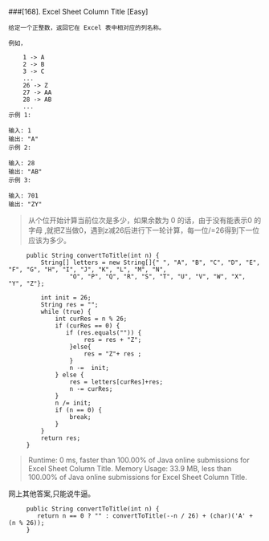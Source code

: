 ###[168]. Excel Sheet Column Title 
[Easy]
```
给定一个正整数，返回它在 Excel 表中相对应的列名称。

例如，

    1 -> A
    2 -> B
    3 -> C
    ...
    26 -> Z
    27 -> AA
    28 -> AB 
    ...
示例 1:

输入: 1
输出: "A"
示例 2:

输入: 28
输出: "AB"
示例 3:

输入: 701
输出: "ZY"
```
> 从个位开始计算当前位次是多少，如果余数为 0 的话，由于没有能表示0 的字母
> ,就把Z当做0，遇到z减26后进行下一轮计算，每一位/=26得到下一位应该为多少。
>
>
>
>
>
>
```
     public String convertToTitle(int n) {
         String[] letters = new String[]{" ", "A", "B", "C", "D", "E", "F", "G", "H", "I", "J", "K", "L", "M", "N",
                 "O", "P", "Q", "R", "S", "T", "U", "V", "W", "X", "Y", "Z"};
 
         int init = 26;
         String res = "";
         while (true) {
             int curRes = n % 26;
             if (curRes == 0) {
                if (res.equals("")) {
                     res = res + "Z";
                 }else{
                     res = "Z"+ res ;
                 }
                 n -=  init;
             } else {
                 res = letters[curRes]+res;
                 n -= curRes;
             }
             n /= init;
             if (n == 0) {
                 break;
             }
         }
         return res;
     }
```

> Runtime: 0 ms, faster than 100.00% of Java online submissions for Excel Sheet Column Title.
> Memory Usage: 33.9 MB, less than 100.00% of Java online submissions for Excel Sheet Column Title.


网上其他答案,只能说牛逼。
```
     public String convertToTitle(int n) {
        return n == 0 ? "" : convertToTitle(--n / 26) + (char)('A' + (n % 26));
     }

``` 